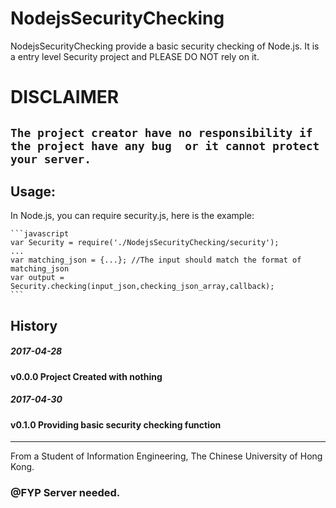 # NodejsSecurityChecking
NodejsSecurityChecking provide a basic security checking of Node.js.
It is a entry level Security project and PLEASE DO NOT rely on it.

# **DISCLAIMER**
`The project creator have no responsibility if the project have any bug 
or it cannot protect your server.`
----------------------------------------------------------------------


## Usage:
In Node.js, you can require security.js, here is the example:

	```javascript
	var Security = require('./NodejsSecurityChecking/security');
	...
	var matching_json = {...}; //The input should match the format of matching_json
	var output = Security.checking(input_json,checking_json_array,callback);
	```


## History

##### 2017-04-28
#### v0.0.0 Project Created with nothing

##### 2017-04-30
#### v0.1.0 Providing basic security checking function


----------------------------------------------------------------------

From a Student of Information Engineering,
The Chinese University of Hong Kong.

### @FYP Server needed.
